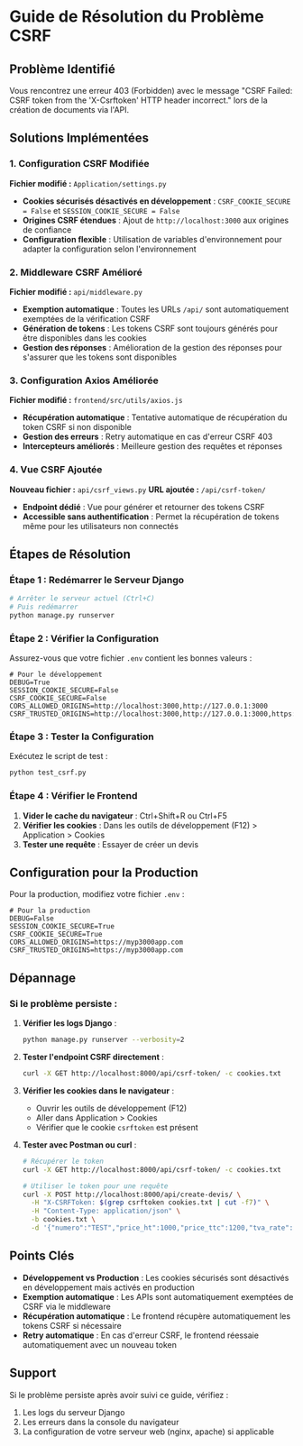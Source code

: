 # Guide de Résolution du Problème CSRF

## Problème Identifié

Vous rencontrez une erreur 403 (Forbidden) avec le message "CSRF Failed: CSRF token from the 'X-Csrftoken' HTTP header incorrect." lors de la création de documents via l'API.

## Solutions Implémentées

### 1. Configuration CSRF Modifiée

**Fichier modifié :** `Application/settings.py`

- **Cookies sécurisés désactivés en développement** : `CSRF_COOKIE_SECURE = False` et `SESSION_COOKIE_SECURE = False`
- **Origines CSRF étendues** : Ajout de `http://localhost:3000` aux origines de confiance
- **Configuration flexible** : Utilisation de variables d'environnement pour adapter la configuration selon l'environnement

### 2. Middleware CSRF Amélioré

**Fichier modifié :** `api/middleware.py`

- **Exemption automatique** : Toutes les URLs `/api/` sont automatiquement exemptées de la vérification CSRF
- **Génération de tokens** : Les tokens CSRF sont toujours générés pour être disponibles dans les cookies
- **Gestion des réponses** : Amélioration de la gestion des réponses pour s'assurer que les tokens sont disponibles

### 3. Configuration Axios Améliorée

**Fichier modifié :** `frontend/src/utils/axios.js`

- **Récupération automatique** : Tentative automatique de récupération du token CSRF si non disponible
- **Gestion des erreurs** : Retry automatique en cas d'erreur CSRF 403
- **Intercepteurs améliorés** : Meilleure gestion des requêtes et réponses

### 4. Vue CSRF Ajoutée

**Nouveau fichier :** `api/csrf_views.py`
**URL ajoutée :** `/api/csrf-token/`

- **Endpoint dédié** : Vue pour générer et retourner des tokens CSRF
- **Accessible sans authentification** : Permet la récupération de tokens même pour les utilisateurs non connectés

## Étapes de Résolution

### Étape 1 : Redémarrer le Serveur Django

```bash
# Arrêter le serveur actuel (Ctrl+C)
# Puis redémarrer
python manage.py runserver
```

### Étape 2 : Vérifier la Configuration

Assurez-vous que votre fichier `.env` contient les bonnes valeurs :

```env
# Pour le développement
DEBUG=True
SESSION_COOKIE_SECURE=False
CSRF_COOKIE_SECURE=False
CORS_ALLOWED_ORIGINS=http://localhost:3000,http://127.0.0.1:3000
CSRF_TRUSTED_ORIGINS=http://localhost:3000,http://127.0.0.1:3000,https://myp3000app.com
```

### Étape 3 : Tester la Configuration

Exécutez le script de test :

```bash
python test_csrf.py
```

### Étape 4 : Vérifier le Frontend

1. **Vider le cache du navigateur** : Ctrl+Shift+R ou Ctrl+F5
2. **Vérifier les cookies** : Dans les outils de développement (F12) > Application > Cookies
3. **Tester une requête** : Essayer de créer un devis

## Configuration pour la Production

Pour la production, modifiez votre fichier `.env` :

```env
# Pour la production
DEBUG=False
SESSION_COOKIE_SECURE=True
CSRF_COOKIE_SECURE=True
CORS_ALLOWED_ORIGINS=https://myp3000app.com
CSRF_TRUSTED_ORIGINS=https://myp3000app.com
```

## Dépannage

### Si le problème persiste :

1. **Vérifier les logs Django** :

   ```bash
   python manage.py runserver --verbosity=2
   ```

2. **Tester l'endpoint CSRF directement** :

   ```bash
   curl -X GET http://localhost:8000/api/csrf-token/ -c cookies.txt
   ```

3. **Vérifier les cookies dans le navigateur** :

   - Ouvrir les outils de développement (F12)
   - Aller dans Application > Cookies
   - Vérifier que le cookie `csrftoken` est présent

4. **Tester avec Postman ou curl** :

   ```bash
   # Récupérer le token
   curl -X GET http://localhost:8000/api/csrf-token/ -c cookies.txt

   # Utiliser le token pour une requête
   curl -X POST http://localhost:8000/api/create-devis/ \
     -H "X-CSRFToken: $(grep csrftoken cookies.txt | cut -f7)" \
     -H "Content-Type: application/json" \
     -b cookies.txt \
     -d '{"numero":"TEST","price_ht":1000,"price_ttc":1200,"tva_rate":20}'
   ```

## Points Clés

- **Développement vs Production** : Les cookies sécurisés sont désactivés en développement mais activés en production
- **Exemption automatique** : Les APIs sont automatiquement exemptées de CSRF via le middleware
- **Récupération automatique** : Le frontend récupère automatiquement les tokens CSRF si nécessaire
- **Retry automatique** : En cas d'erreur CSRF, le frontend réessaie automatiquement avec un nouveau token

## Support

Si le problème persiste après avoir suivi ce guide, vérifiez :

1. Les logs du serveur Django
2. Les erreurs dans la console du navigateur
3. La configuration de votre serveur web (nginx, apache) si applicable
